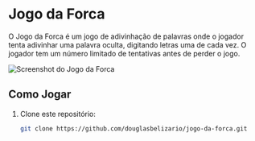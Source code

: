 # Jogo da Forca

O Jogo da Forca é um jogo de adivinhação de palavras onde o jogador tenta adivinhar uma palavra oculta, digitando letras uma de cada vez. O jogador tem um número limitado de tentativas antes de perder o jogo.

![Screenshot do Jogo da Forca](https://github.com/douglasbelizario/jogo-da-forca/issues/1#issue-1920860165)

## Como Jogar

1. Clone este repositório:

   ```bash
   git clone https://github.com/douglasbelizario/jogo-da-forca.git
